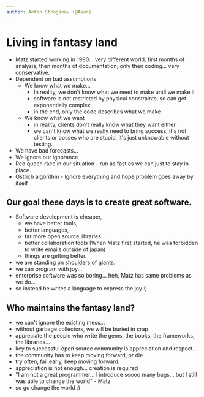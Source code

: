 ```yaml
---
author: Anton Stroganov (@Aeon)
---
```


# Living in fantasy land
 - Matz started working in 1990... very different world, first months of analysis, then months of documentation, only then coding... very conservative.
 - Dependent on bad assumptions
	- We know what we make...
		- In reality, we don't know what we need to make until we make it
		- software is not restricted by physical constraints, so can get exponentially complex
		- in the end, only the code describes what we make
	- We know what we want
		- in reality, clients don't really know what they want either
		- we can't know what we really need to bring success, it's not clients or bosses who are stupid, it's just unknowable without testing.
 - We have bad forecasts...
 - We ignore our ignorance
 - Red queen race in our situation - run as fast as we can just to stay in place.
 - Ostrich algorithm - Ignore everything and hope problem goes away by itself

## Our goal these days is to create great software.
 - Software development is cheaper, 
	- we have better tools, 
	- better languages, 
	- far more open source libraries... 
	- better collaboration tools (When Matz first started, he was forbidden to write emails outside of japan)
	- things are getting better.
 - we are standing on shoulders of giants.
 - we can program with joy... 
 - enterprise software was so boring... heh, Matz has same problems as we do...
 - so instead he writes a language to express the joy :)

## Who maintains the fantasy land?
 - we can't ignore the existing mess...
 - without garbage collectors, we will be buried in crap
 - appreciate the people who write the gems, the books, the frameworks, the libraries...
 - key to successful open source community is appreciation and respect...
 - the community has to keep moving forward, or die
 - try often, fail early, keep moving forward.
 - appreciation is not enough... creation is required
 - "I am not a great programmer... I introduce soooo many bugs... but I still was able to change the world" - Matz
 - so go change the world :)

